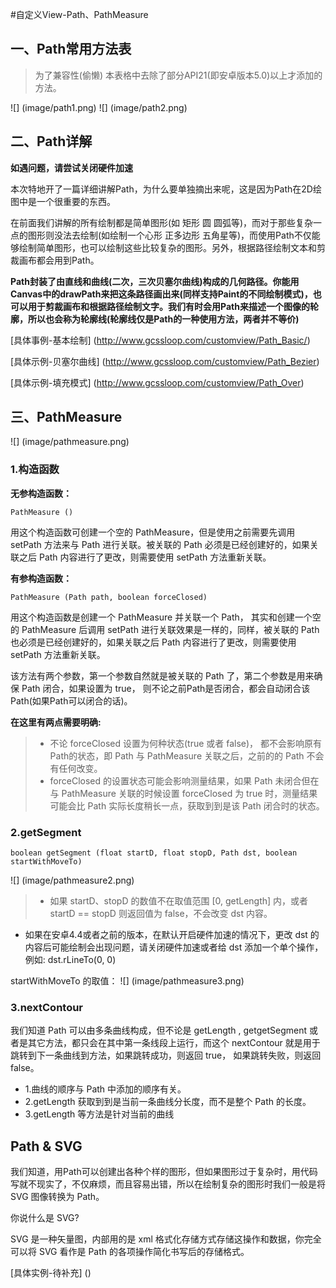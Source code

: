 #自定义View-Path、PathMeasure

## 一、Path常用方法表
>为了兼容性(偷懒) 本表格中去除了部分API21(即安卓版本5.0)以上才添加的方法。

![] (image/path1.png)
![] (image/path2.png)

## 二、Path详解

**如遇问题，请尝试关闭硬件加速**

本次特地开了一篇详细讲解Path，为什么要单独摘出来呢，这是因为Path在2D绘图中是一个很重要的东西。

在前面我们讲解的所有绘制都是简单图形(如 矩形 圆 圆弧等)，而对于那些复杂一点的图形则没法去绘制(如绘制一个心形 正多边形 五角星等)，而使用Path不仅能够绘制简单图形，也可以绘制这些比较复杂的图形。另外，根据路径绘制文本和剪裁画布都会用到Path。

**Path封装了由直线和曲线(二次，三次贝塞尔曲线)构成的几何路径。你能用Canvas中的drawPath来把这条路径画出来(同样支持Paint的不同绘制模式)，也可以用于剪裁画布和根据路径绘制文字。我们有时会用Path来描述一个图像的轮廓，所以也会称为轮廓线(轮廓线仅是Path的一种使用方法，两者并不等价)**

[具体事例-基本绘制] (http://www.gcssloop.com/customview/Path_Basic/)

[具体示例-贝塞尔曲线] (http://www.gcssloop.com/customview/Path_Bezier)

[具体示例-填充模式] (http://www.gcssloop.com/customview/Path_Over)

## 三、PathMeasure
![] (image/pathmeasure.png)

### 1.构造函数
**无参构造函数：**

```
PathMeasure ()
```
用这个构造函数可创建一个空的 PathMeasure，但是使用之前需要先调用 setPath 方法来与 Path 进行关联。被关联的 Path 必须是已经创建好的，如果关联之后 Path 内容进行了更改，则需要使用 setPath 方法重新关联。

**有参构造函数：**

```
PathMeasure (Path path, boolean forceClosed)
```
用这个构造函数是创建一个 PathMeasure 并关联一个 Path， 其实和创建一个空的 PathMeasure 后调用 setPath 进行关联效果是一样的，同样，被关联的 Path 也必须是已经创建好的，如果关联之后 Path 内容进行了更改，则需要使用 setPath 方法重新关联。

该方法有两个参数，第一个参数自然就是被关联的 Path 了，第二个参数是用来确保 Path 闭合，如果设置为 true， 则不论之前Path是否闭合，都会自动闭合该 Path(如果Path可以闭合的话)。

**在这里有两点需要明确:**

> * 不论 forceClosed 设置为何种状态(true 或者 false)， 都不会影响原有Path的状态，即 Path 与 PathMeasure 关联之后，之前的的 Path 不会有任何改变。  
> * forceClosed 的设置状态可能会影响测量结果，如果 Path 未闭合但在与 PathMeasure 关联的时候设置 forceClosed 为 true 时，测量结果可能会比 Path 实际长度稍长一点，获取到到是该 Path 闭合时的状态。

### 2.getSegment

```
boolean getSegment (float startD, float stopD, Path dst, boolean startWithMoveTo)
```
![] (image/pathmeasure2.png)

> * 如果 startD、stopD 的数值不在取值范围 [0, getLength] 内，或者 startD == stopD 则返回值为 false，不会改变 dst 内容。
* 如果在安卓4.4或者之前的版本，在默认开启硬件加速的情况下，更改 dst 的内容后可能绘制会出现问题，请关闭硬件加速或者给 dst 添加一个单个操作，例如: dst.rLineTo(0, 0)

startWithMoveTo 的取值：
![] (image/pathmeasure3.png)

### 3.nextContour

我们知道 Path 可以由多条曲线构成，但不论是 getLength , getgetSegment 或者是其它方法，都只会在其中第一条线段上运行，而这个 nextContour 就是用于跳转到下一条曲线到方法，如果跳转成功，则返回 true， 如果跳转失败，则返回 false。

* 1.曲线的顺序与 Path 中添加的顺序有关。
* 2.getLength 获取到到是当前一条曲线分长度，而不是整个 Path 的长度。
* 3.getLength 等方法是针对当前的曲线

## Path & SVG

我们知道，用Path可以创建出各种个样的图形，但如果图形过于复杂时，用代码写就不现实了，不仅麻烦，而且容易出错，所以在绘制复杂的图形时我们一般是将 SVG 图像转换为 Path。

你说什么是 SVG?

SVG 是一种矢量图，内部用的是 xml 格式化存储方式存储这操作和数据，你完全可以将 SVG 看作是 Path 的各项操作简化书写后的存储格式。

[具体实例-待补充] ()